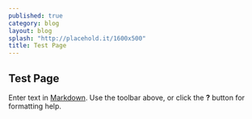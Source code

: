 ```yaml
---
published: true
category: blog
layout: blog
splash: "http://placehold.it/1600x500"
title: Test Page
---
```


## Test Page

Enter text in [Markdown](http://daringfireball.net/projects/markdown/). Use the toolbar above, or click the **?** button for formatting help.
